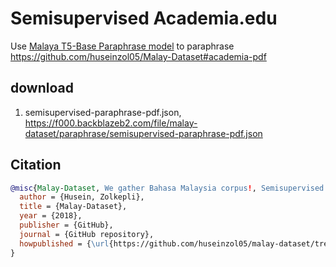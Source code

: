 # Semisupervised Academia.edu

Use [Malaya T5-Base Paraphrase model](https://malaya.readthedocs.io/en/latest/Paraphrase.html#load-t5-models) to paraphrase https://github.com/huseinzol05/Malay-Dataset#academia-pdf

## download

1. semisupervised-paraphrase-pdf.json, https://f000.backblazeb2.com/file/malay-dataset/paraphrase/semisupervised-paraphrase-pdf.json

## Citation

```bibtex
@misc{Malay-Dataset, We gather Bahasa Malaysia corpus!, Semisupervised Academia.edu Paraphrases using T5-Bahasa,
  author = {Husein, Zolkepli},
  title = {Malay-Dataset},
  year = {2018},
  publisher = {GitHub},
  journal = {GitHub repository},
  howpublished = {\url{https://github.com/huseinzol05/malay-dataset/tree/master/paraphrase/semisupervised-academia}}
}
```